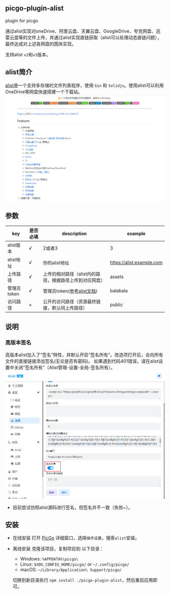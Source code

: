 ## picgo-plugin-alist

plugin for picgo

通过alist实现对oneDrive、阿里云盘、天翼云盘、GoogleDrive、夸克网盘、迅雷云盘等的文件上传，并通过alist实现直链获取（alist可以处理动态直链问题），最终达成对上述各网盘的图床实现。

支持alist `v2`和`v3`版本。

## alist简介

[alist](https://github.com/alist-org/alist)是一个支持多存储的文件列表程序，使用 `Gin` 和 `Solidjs`。使用alist可以利用OneDrive等网盘快速搭建一个下载站。
![](/readme/alist.png)



## 参数

| key         | 是否必填 | description                                                                    | example                   |
| ----------- | -------- | ------------------------------------------------------------------------------ | ------------------------- |
| alist版本   | √        | 2或者3                                                                         | 3                         |
| alist地址   | √        | 你的alist地址                                                                  | https://alist.example.com |
| 上传路径    | √        | 上传的相对路径（alist内的路径，根据路径上传到对应网盘）                        | assets                    |
| 管理员token | √        | 管理员token([参考alist文档](https://alist-doc.nn.ci/docs/driver/alist/#token)) | balabala                  |
| 访问路径    | ×        | 公开的访问路径（资源最终链接，默认同上传路径）                                 | public                    |


## 说明
### 高版本签名

高版本alist加入了“签名”特性，并默认开启“签名所有”。改选项打开后，会向所有文件的直接链接添加签名(无论是否有密码)。
如果遇到代码401错误，请在alist设置中关闭“签名所有”（Alist管理-设置-全局-签名所有）。
![](/readme/sign_off.png)
- 目前尝试仿照alist源码进行签名，但签名并不一致（失败~）。

## 安装

- 在线安装
    打开 [PicGo](https://github.com/Molunerfinn/PicGo) 详细窗口，选择`插件设置`，搜索`alist`安装。

- 离线安装
  克隆该项目，复制项目到 以下目录：
  - Windows: `%APPDATA%\picgo\`
  - Linux: `$XDG_CONFIG_HOME/picgo/` or `~/.config/picgo/`
  - macOS: `~/Library/Application\ Support/picgo/`

  切换到新目录执行 `npm install ./picgo-plugin-alist`，然后重启应用即可。
